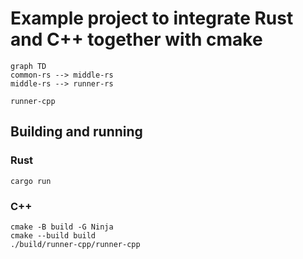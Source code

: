 # Example project to integrate Rust and C++ together with cmake

```mermaid
graph TD
common-rs --> middle-rs
middle-rs --> runner-rs

runner-cpp

```

## Building and running

### Rust

```shell
cargo run
```

### C++

```shell
cmake -B build -G Ninja
cmake --build build
./build/runner-cpp/runner-cpp
```
